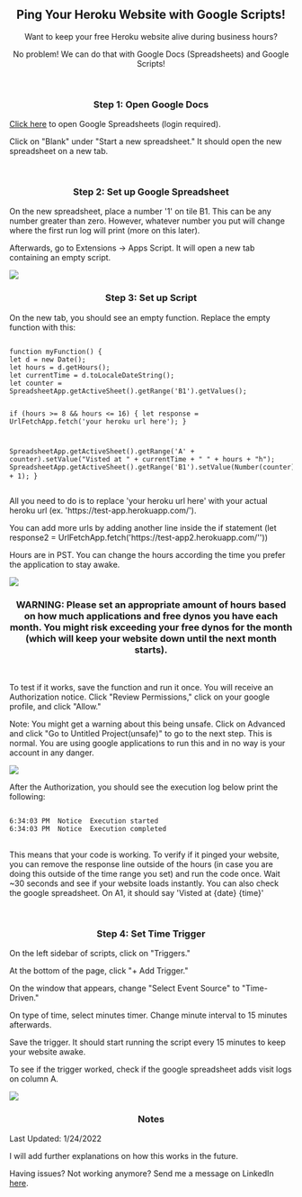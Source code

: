 <div align="center">
<h2>Ping Your Heroku Website with Google Scripts!</h2>
<p>Want to keep your free Heroku website alive during business hours?</p>
<p>No problem! We can do that with Google Docs (Spreadsheets) and Google Scripts!<p>
</div>
<br>

<h3 align="center">Step 1: Open Google Docs</h3>
<p><a href="https://docs.google.com/spreadsheets/" target="_blank">Click here</a> to open Google Spreadsheets (login required).</p>
<p>Click on "Blank" under "Start a new spreadsheet." It should open the new spreadsheet on a new tab.<p>
<br>

<h3 align="center">Step 2: Set up Google Spreadsheet</h3>
<p>On the new spreadsheet, place a number '1' on tile B1. This can be any number greater than zero. However, whatever number you put will change where the first run log will print (more on this later).</p>
<p>Afterwards, go to Extensions -> Apps Script. It will open a new tab containing an empty script.</p>
<img src="https://i.imgur.com/aH2mLbj.png">
<br>

<h3 align="center">Step 3: Set up Script</h3>
<p>On the new tab, you should see an empty function. Replace the empty function with this:</p>
</div>
<pre>
<code>
function myFunction() {
let d = new Date();
let hours = d.getHours();
let currentTime = d.toLocaleDateString();
let counter = SpreadsheetApp.getActiveSheet().getRange('B1').getValues();

if (hours >= 8 && hours <= 16) {
let response = UrlFetchApp.fetch('your heroku url here');
}

SpreadsheetApp.getActiveSheet().getRange('A' + counter).setValue("Visted at " + currentTime + " " + hours + "h");
SpreadsheetApp.getActiveSheet().getRange('B1').setValue(Number(counter) + 1);
}
</code>
</pre>

<p>All you need to do is to replace 'your heroku url here' with your actual heroku url (ex. 'https://test-app.herokuapp.com/').</p>
<p>You can add more urls by adding another line inside the if statement (let response2 = UrlFetchApp.fetch('https://test-app2.herokuapp.com/''))
<p>Hours are in PST. You can change the hours according the time you prefer the application to stay awake.</p>
<img src="https://i.imgur.com/6yikA8n.png">
<br>

<h3 align="center">WARNING: Please set an appropriate amount of hours based on how much applications and free dynos you have each month. You might risk exceeding your free dynos for the month (which will keep your website down until the next month starts).</h3>
<br>

<p>To test if it works, save the function and run it once. You will receive an Authorization notice. Click "Review Permissions," click on your google profile, and click "Allow."<p>
<p>Note: You might get a warning about this being unsafe. Click on Advanced and click "Go to Untitled Project(unsafe)" to go to the next step. This is normal. You are using google applications to run this and in no way is your account in any danger.</p>

<img src="https://i.imgur.com/yoXlrpn.png">

<p>After the Authorization, you should see the execution log below print the following:</p>
<pre>
<code>
6:34:03 PM	Notice	Execution started
6:34:03 PM	Notice	Execution completed
</code>
</pre>

<p>This means that your code is working. To verify if it pinged your website, you can remove the response line outside of the hours (in case you are doing this outside of the time range you set) and run the code once. Wait ~30 seconds and see if your website loads instantly. You can also check the google spreadsheet. On A1, it should say 'Visted at {date} {time}'</p>
<br>

<h3 align="center">Step 4: Set Time Trigger</h3>
<p>On the left sidebar of scripts, click on "Triggers."</p>
<p>At the bottom of the page, click "+ Add Trigger."</p>
<p>On the window that appears, change "Select Event Source" to "Time-Driven."</p>
<p>On type of time, select minutes timer. Change minute interval to 15 minutes afterwards.</p>
<p>Save the trigger. It should start running the script every 15 minutes to keep your website awake.</p>
<p>To see if the trigger worked, check if the google spreadsheet adds visit logs on column A.</p>
<img src="https://i.imgur.com/kVQaamb.png">
<br>

<h3 align="center">Notes</h3>
<p>Last Updated: 1/24/2022</p>
<p>I will add further explanations on how this works in the future.</p>
<p>Having issues? Not working anymore? Send me a message on LinkedIn <a href="https://www.linkedin.com/in/john-elijah-revan-fajardo-33a189a3/" target="_blank">here</a>.</p>
